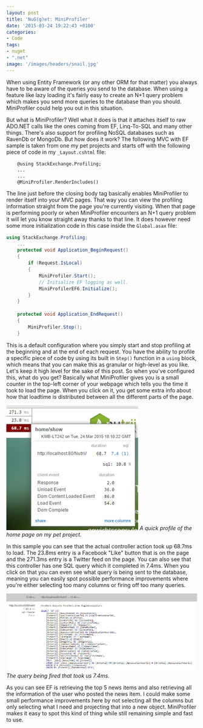 ```yaml
---
layout: post
title: 'NuG(g)et: MiniProfiler'
date: '2015-03-24 19:22:43 +0100'
categories:
- Code
tags:
- nuget
- ".net"
image: '/images/headers/snail.jpg'
---
```


When using Entity Framework (or any other ORM for that matter) you always have to be aware of the queries you send to the database. When using a feature like lazy loading it's fairly easy to create an N+1 query problem which makes you send more queries to the database than you should. MiniProfiler could help you out in this situation.

But what is MiniProfiler? Well what it does is that it attaches itself to raw ADO.NET calls like the ones coming from EF, Linq-To-SQL and many other things. There's also support for profiling NoSQL databases such as RavenDb or MongoDb. But how does it work? The following MVC with EF sample is taken from one my pet projects and starts off with the following piece of code in my `_Layout.cshtml` file:

```razor
    @using StackExchange.Profiling;
    ...
    ...
    @MiniProfiler.RenderIncludes()
```

The line just before the closing body tag basically enables MiniProfiler to render itself into your MVC pages. That way you can view the profiling information straight from the page you're currently visiting. When that page is performing poorly or when MiniProfiler encounters an N+1 query problem it will let you know straight away thanks to that line. It does however need some more initialization code in this case inside the `Global.asax` file:

```csharp
using StackExchange.Profiling;
    ...    
    protected void Application_BeginRequest()
    {
        if (Request.IsLocal)
        {
            MiniProfiler.Start();
            // Initialize EF logging as well.
            MiniProfilerEF6.Initialize();
        } 
    }
    
    protected void Application_EndRequest()
    {
        MiniProfiler.Stop();
    }
```

This is a default configuration where you simply start and stop profiling at the beginning and at the end of each request. You have the ability to profile a specific piece of code by using its built in `Step()` function in a `using` block, which means that you can make this as granular or high-level as you like. Let's keep it high level for the sake of this post. So when you've configured this, what do you get? Basically what MiniProfiler gives you is a small counter in the top-left corner of your webpage which tells you the time it took to load the page. When you click on it, you get some extra info about how that loadtime is distributed between all the different parts of the page.

![](/images/posts/nutrii.jpg)
*A quick profile of the home page on my pet project.*

In this sample you can see that the actual controller action took up 68.7ms to load. The 23.8ms entry is a Facebook "Like" button that is on the page and the 271.3ms entry is a Twitter feed on the page. You can also see that this controller has one SQL query which it completed in 7.4ms. When you click on that you can even see what query is being sent to the database, meaning you can easily spot possible performance improvements where you're either selecting too many columns or firing off too many queries.

![](/images/posts/query1.jpg)
*The query being fired that took us 7.4ms.*

As you can see EF is retrieving the top 5 news items and also retrieving all the information of the user who posted the news item. I could make some small performance improvements here by not selecting all the columns but only selecting what I need and projecting that into a new object. MiniProfiler makes it easy to spot this kind of thing while still remaining simple and fast to use.